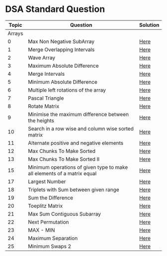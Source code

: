 
# DSA Standard Question

| Topic | Question | Solution |
| ----- | -------- | -------- |
|Arrays|||
|0|Max Non Negative SubArray|[Here]()|
|1|Merge Overlapping Intervals|[Here]()|
|2|Wave Array|[Here]()|
|3|Maximum Absolute Difference|[Here]()|
|4|Merge Intervals|[Here]()|
|5|Minimum Absolute Difference|[Here]()|
|6|Multiple left rotations of the array|[Here]()|
|7|Pascal Triangle|[Here]()|
|8|Rotate Matrix|[Here]()|
|9|Minimise the maximum difference between the heights|[Here]()|
|10|Search in a row wise and column wise sorted matrix|[Here]()|
|11|Alternate positive and negative elements|[Here]()|
|12|Max Chunks To Make Sorted|[Here]()|
|13|Max Chunks To Make Sorted II|[Here]()|
|15|Minimum operations of given type to make all elements of a matrix equal|[Here]()|
|17|Largest Number|[Here]()|
|18|Triplets with Sum between given range|[Here]()|
|19|Sum the Difference|[Here]()|
|20|Toeplitz Matrix|[Here]()|
|21|Max Sum Contiguous Subarray|[Here]()|
|22|Next Permutation|[Here]()|
|23|MAX - MIN|[Here]()|
|24|Maximum Separation|[Here]()|
|25|Minimum Swaps 2|[Here]()|

